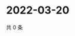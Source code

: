 # 2022-03-20

共 0 条

<!-- BEGIN WEIBO -->
<!-- 最后更新时间 Sun Mar 20 2022 03:12:15 GMT+0800 (China Standard Time) -->

<!-- END WEIBO -->

